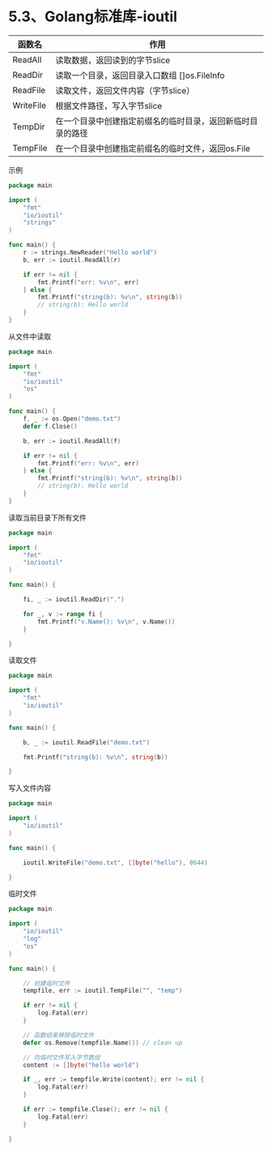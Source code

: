 # 5.3、Golang标准库-ioutil

| 函数名 | 作用
| - | -
| ReadAll  | 读取数据，返回读到的字节slice 
| ReadDir | 读取一个目录，返回目录入口数组 []os.FileInfo
| ReadFile | 读取文件，返回文件内容（字节slice）
| WriteFile| 根据文件路径，写入字节slice
| TempDir| 在一个目录中创建指定前缀名的临时目录，返回新临时目录的路径
| TempFile| 在一个目录中创建指定前缀名的临时文件，返回os.File


示例

```go
package main

import (
    "fmt"
    "io/ioutil"
    "strings"
)

func main() {
    r := strings.NewReader("Hello world")
    b, err := ioutil.ReadAll(r)

    if err != nil {
        fmt.Printf("err: %v\n", err)
    } else {
        fmt.Printf("string(b): %v\n", string(b))
        // string(b): Hello world
    }
}

```

从文件中读取

```go
package main

import (
    "fmt"
    "io/ioutil"
    "os"
)

func main() {
    f, _ := os.Open("demo.txt")
    defer f.Close()

    b, err := ioutil.ReadAll(f)

    if err != nil {
        fmt.Printf("err: %v\n", err)
    } else {
        fmt.Printf("string(b): %v\n", string(b))
        // string(b): Hello world
    }
}

```

读取当前目录下所有文件

```go
package main

import (
    "fmt"
    "io/ioutil"
)

func main() {

    fi, _ := ioutil.ReadDir(".")

    for _, v := range fi {
        fmt.Printf("v.Name(): %v\n", v.Name())
    }

}

```

读取文件

```go
package main

import (
    "fmt"
    "io/ioutil"
)

func main() {

    b, _ := ioutil.ReadFile("demo.txt")

    fmt.Printf("string(b): %v\n", string(b))

}

```

写入文件内容

```go
package main

import (
    "io/ioutil"
)

func main() {

    ioutil.WriteFile("demo.txt", []byte("hello"), 0644)

}

```

临时文件

```go
package main

import (
    "io/ioutil"
    "log"
    "os"
)

func main() {

    // 创建临时文件
    tempfile, err := ioutil.TempFile("", "temp")

    if err != nil {
        log.Fatal(err)
    }

    // 函数结束移除临时文件
    defer os.Remove(tempfile.Name()) // clean up

    // 向临时文件写入字节数组
    content := []byte("hello world")

    if _, err := tempfile.Write(content); err != nil {
        log.Fatal(err)
    }

    if err := tempfile.Close(); err != nil {
        log.Fatal(err)
    }

}

```